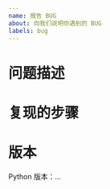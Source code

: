 ```yaml
---
name: 报告 BUG
about: 向我们说明你遇到的 BUG
labels: bug
---
```


# 问题描述
<!-- 写下你的问题 -->

# 复现的步骤
<!-- 贴出有问题的代码, 以帮助你解决问题 -->

# 版本
Python 版本：...
